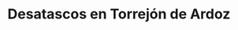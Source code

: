 ---
id: 'service-16'
title: 'Desatascos en Torrejón de Ardoz'
titleMeta: "Desatascos y Poceros en Torrejón de Ardoz - 24/7 "

lugar: 'Torrejón de Ardoz'
mediumImage: 'desatascostorrejondeardoz-md.webp'
largeImage: 'desatascostorrejondeardoz-md.webp'
metaContent: "Desatascos y Poceros en Torrejón de Ardoz 🛠️ Servicio 24/7 🕑 Soluciones eficientes y rápidas para atascos. ¡Contáctanos ya! ☎️ 647 376 782"
canonical: https://www.desatascos-madrid.com/desatascos/torrejon-de-ardoz

detailBreadcrumbSubTitle: 'Single Service'
detailBreadcrumbDesc: 'Somos la empresa de desatascos más económica en toda la Comunidad de Madrid. Llámanos y compruébalo.'


title2: 'Desatascos Torrejón de Ardoz'
#PARRAFO color negro de fondo y letras en verde
detailSubTitle: 'Desatascos y poceros en Torrejón de Ardoz: Soluciones a problemas de saneamiento'

#PARRAFO slider
parrafo: "Soluciones rápidas y efectivas para problemas de saneamiento en Torrejón de Ardoz: Servicios de desatascos y pocería"

#PARRAFO Primera pregunta



descripcion: "El saneamiento es una cuestión importante para cualquier hogar o empresa, pero a veces surgen problemas que pueden ser muy desagradables. En Torrejón de Ardoz, hay muchas empresas que ofrecen servicios de desatascos y pocería para ayudar a resolver estos problemas. En este artículo, hablaremos sobre los problemas de saneamiento más comunes en Torrejón de Ardoz y cómo los profesionales de desatascos y pocería pueden ayudar a solucionarlos."
detailDesc: ""

#PARRAFO Segunda pregunta

pregunta2: ¿Qué son los desatascos y la pocería?
descripcion1: "Antes de profundizar en el tema, es importante tener una comprensión básica de los términos utilizados en el campo de los desatascos y la pocería. Los desatascos se refieren a la eliminación de obstrucciones y bloqueos en las tuberías, ya sean en una casa, edificio o empresa. La pocería se refiere al mantenimiento y reparación de sistemas de saneamiento, que incluyen las tuberías, arquetas y pozos."
descripcion2: ""

#PARRAFO Tercera pregunta

pregunta3: Problemas comunes de saneamiento en Torrejón de Ardoz
descripcion3: "Hay varios problemas de saneamiento comunes que pueden afectar a los hogares y empresas en Torrejón de Ardoz. Algunos de los más frecuentes son:"

#Set inner Html con contenido variable

contenidoDescripcion: "
<h3>1. Bloqueos en las tuberías</h3>
<p>Los bloqueos en las tuberías son uno de los problemas más comunes en el saneamiento. Pueden ser causados por una variedad de razones, como el vertido de aceite y grasas por el desagüe o el vertido de restos de comida. Esto puede provocar una acumulación de materiales que bloquean el flujo del agua y los residuos.</p>
<br>

<h3>2. Problemas en las arquetas</h3>
<p>Las arquetas son las cámaras de inspección que se encuentran en los sistemas de saneamiento. Los problemas en las arquetas pueden ser causados por la acumulación de desechos, las raíces de los árboles que han crecido demasiado cerca del sistema, o simplemente por el desgaste y la antigüedad de los materiales.</p>
<br>
<h3>3. Inspección de tuberías con cámaras</h3>
<p>Para identificar problemas en las tuberías de forma precisa y evitar daños innecesarios, Desatascos Pociten utiliza tecnología de punta en inspección de tuberías con cámaras de alta definición. De esta manera, es posible detectar obstrucciones, fisuras o roturas en las tuberías de forma no invasiva y con un alto grado de precisión.</p>
<br>
<h3>4. Problemas en los pozos</h3>
<p>Los pozos son una parte importante del sistema de saneamiento y son utilizados para almacenar y tratar las aguas residuales. Los problemas en los pozos pueden ser causados por una variedad de razones, como la acumulación de materiales en las paredes del pozo, la falta de mantenimiento, o incluso la obstrucción de las tuberías de entrada y salida.</p>
<br>
<h2>Cómo pueden ayudar los profesionales de desatascos y pocería</h2>
<p>Los profesionales de desatascos y pocería pueden proporcionar soluciones a los problemas de saneamiento en Torrejón de Ardoz. Estos son algunos de los servicios que ofrecen:</p>
<br>
<h3>1. Limpieza de tuberías</h3>
<p>Los profesionales de desatascos pueden utilizar una variedad de técnicas para limpiar las tuberías bloqueadas. Estos pueden incluir el uso de cámaras de inspección para identificar el bloqueo, el uso de productos químicos para disolver el bloqueo, o incluso el uso de maquinaria especializada para eliminar el bloqueo.</p>
<br>
<h3>2.Reparación de arquetas y pozos </h3>
<p>Los profesionales de pocería pueden reparar o reemplazar las arquetas y pozos que estén dañados o deteriorados. Esto puede incluir la limpieza de las paredes del pozo, la reparación de las tuberías de entrada y salida, o incluso la instalación de una arqueta nueva.</p>
<br>
<h3>3.Mantenimiento preventivo</h3>
<p>En Desatascos Pociten, están al día con las últimas tecnologías en desatascos y obras de pocería en Seseña. De esta manera, pueden garantizar soluciones rápidas, efectivas y no invasivas a todo tipo de problemas en las redes de alcantarillado y saneamiento.</p>
<br>
<h2>¿Por qué es importante contratar profesionales de desatascos y pocería?</h2>
<p>Aunque puede ser tentador intentar solucionar los problemas de saneamiento por su cuenta, contratar a profesionales de desatascos y pocería puede ofrecer varias ventajas. Estas incluyen:</p>
<br>
<h3>1. Experiencia y conocimiento especializado</h3>
<p>Los profesionales de desatascos y pocería tienen la experiencia y el conocimiento necesarios para solucionar una amplia gama de problemas de saneamiento. Saben cómo identificar y solucionar problemas de manera eficiente y efectiva, lo que puede ahorrar tiempo y dinero a largo plazo.</p>
<br>
<h3>2. Herramientas y equipo especializado</h3>
<p>Los profesionales de desatascos y pocería utilizan herramientas y equipo especializado que pueden no estar disponibles para la persona promedio. Esto les permite solucionar problemas de manera más rápida y efectiva, y con menos daño al sistema de saneamiento en general.</p>
<br>
<h3>3. Servicios garantizadoso</h3>
<p>La mayoría de las empresas de desatascos y pocería ofrecen garantías en sus servicios. Esto significa que si el problema no se resuelve de manera efectiva la primera vez, volverán a solucionarlo sin costo adicional.</p>
<br>




"

#PARRAFO Cuarta pregunta

descripcion4: "En resumen, los problemas de saneamiento son comunes en Torrejón de Ardoz y pueden ser desagradables y costosos si no se solucionan correctamente. Los profesionales de desatascos y pocería pueden ayudar a solucionar estos problemas de manera eficiente y efectiva, y también pueden proporcionar servicios de mantenimiento preventivo para evitar futuros problemas. Si tiene problemas de saneamiento en su hogar o empresa, es recomendable contratar a un profesional de desatascos y pocería para solucionarlos."

#PARRAFO Quinta pregunta



#FAqs de la pagina

accordionData:
 [
    {
      question: '¿Qué es la pocería?',
      answer:
        'La pocería es el mantenimiento y reparación de sistemas de saneamiento, que incluyen las tuberías, arquetas y pozos.',
    },
    {
      question: '¿Cuáles son los problemas más comunes de saneamiento en Torrejón de Ardoz?',
      answer:
        'Los problemas más comunes de saneamiento en Torrejón de Ardoz son los bloqueos en las tuberías, problemas en las arquetas y problemas en los pozos.
',
    },
    {
      question: '¿Por qué es importante contratar a un profesional de desatascos y pocería?',
      answer:
        'Contratar a un profesional de desatascos y pocería puede ahorrar tiempo y dinero a largo plazo, ya que tienen la experiencia, conocimiento y herramientas necesarias para solucionar problemas de saneamiento de manera eficiente y efectiva.
',
    },
      {
      question: '¿Qué servicios ofrecen los profesionales de desatascos y pocería?',
      answer: 'Los profesionales de desatascos y pocería ofrecen servicios de limpieza de tuberías, reparación de arquetas y pozos, y mantenimiento preventivo para evitar futuros problemas de saneamiento.'
    },
      {
      question: '¿Cómo puedo saber si necesito contratar a un profesional de desatascos y pocería?',
      answer:
        'Si experimenta problemas de saneamiento en su hogar o empresa, como bloqueos en las tuberías, problemas en las arquetas o problemas en los pozos, es recomendable contratar a un profesional de desatascos y pocería para solucionarlos de manera eficiente y efectiva.'
    },
  ]

#OPCIONES LI

option1: '✅ Pisos y viviendas en general con problemas de atascos en bañeras, fregaderos o inodoros.'
option2: '✅ Chalets individuales, adosados o pareados de clientes particulares en general con problemas de atascos en arquetas de hojas o tierra. '
option3: '✅ Colegios con atascos en general de aseos y arquetas de patios.'
option4: '✅ Urbanizaciones con atascos, arquetas deterioradas, problemas de tuberías o bajantes.'
option5: '✅ Restaurantes con problemas de atascos en cocina, fregaderos o en los aseos de los clientes.'
option6: '✅ Instalaciones deportivas con problemas en los desagües de las piscina o vaciado de arquetas en los vestuarios.'
option7: '✅ Hoteles para el mantenimiento de sus instalaciones, queriendo dar siempre el mejor servicio a sus huéspedes.'
option 8: '✅ Multinacionales para incidencias o mantenimiento de las instalaciones distribuidas en sus oficinas.'
option 9: '✅ Naves industriales, que generan residuos que sin remedio se acumulan en sus arquetas produciendo atrancos.'


#PARRAFO TEXTO FONDO NEGRO LETRAS VERDES ANTES DE BOTON

parrafo1: '<h2>24 HORAS A TU SERVICIO</h2>'
isFeatured: true
---